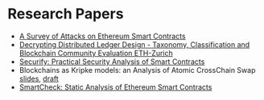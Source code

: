 # Research Papers

- [A Survey of Attacks on Ethereum Smart Contracts](https://eprint.iacr.org/2016/1007.pdf)
- [Decrypting Distributed Ledger Design - Taxonomy, Classification and Blockchain Community Evaluation ETH-Zurich](https://arxiv.org/pdf/1811.03419.pdf)
- [Securify: Practical Security Analysis of Smart Contracts](https://files.sri.inf.ethz.ch/website/papers/ccs18-securify.pdf)
- Blockchains as Kripke models: an Analysis of Atomic CrossChain Swap [slides](https://yoichihirai.com/isola.pdf), [draft](https://yoichihirai.com/isola-paper.pdf)
- [SmartCheck: Static Analysis of Ethereum Smart Contracts](https://orbilu.uni.lu/bitstream/10993/35862/1/smartcheck-paper.pdf)

